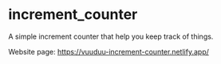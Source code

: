 # increment_counter
A simple increment counter that help you keep track of things. 

Website page: https://vuuduu-increment-counter.netlify.app/
